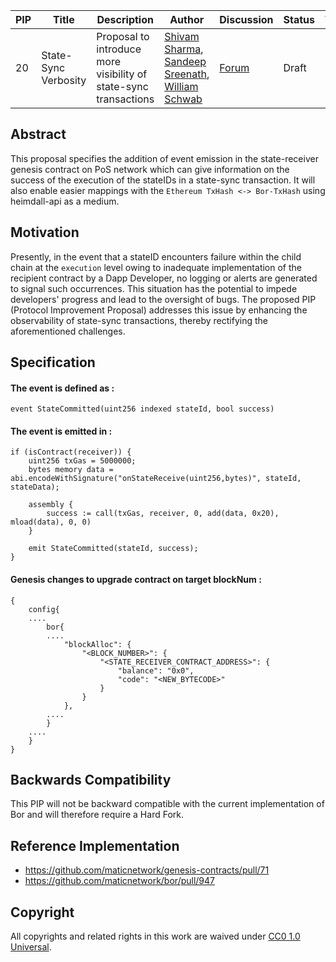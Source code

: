 

| PIP               | Title                           | Description          | Author                        | Discussion | Status | Type                                     | Date                  |
|-------------------|---------------------------------|----------------------|-------------------------------|------------|--------|------------------------------------------|-----------------------|
| 20 | State-Sync Verbosity | Proposal to introduce more visibility of state-sync transactions | [Shivam Sharma](https://github.com/0xsharma), [Sandeep Sreenath](https://github.com/ssandeep), [William Schwab](https://github.com/wschwab) | [Forum](https://forum.polygon.technology/t/pip-20-state-sync-verbosity/13050) | Draft  | Core | 2023-09-14 |

## Abstract

This proposal specifies the addition of event emission in the state-receiver genesis contract on PoS network which can give information on the success of the execution of the stateIDs in a state-sync transaction. It will also enable easier mappings with the `Ethereum TxHash <-> Bor-TxHash` using heimdall-api as a medium.

## Motivation

Presently, in the event that a stateID encounters failure within the child chain at the `execution` level owing to inadequate implementation of the recipient contract by a Dapp Developer, no logging or alerts are generated to signal such occurrences. This situation has the potential to impede developers' progress and lead to the oversight of bugs. The proposed PIP (Protocol Improvement Proposal) addresses this issue by enhancing the observability of state-sync transactions, thereby rectifying the aforementioned challenges.

## Specification

#### The event is defined as :
```
event StateCommitted(uint256 indexed stateId, bool success)
```

#### The event is emitted in :
```
if (isContract(receiver)) {
	uint256 txGas = 5000000;
	bytes memory data = abi.encodeWithSignature("onStateReceive(uint256,bytes)", stateId, stateData);

	assembly {
		success := call(txGas, receiver, 0, add(data, 0x20), mload(data), 0, 0)
	}

	emit StateCommitted(stateId, success);
}
```
#### Genesis changes to upgrade contract on target blockNum :
```
{
	config{
	....
		bor{
		....
			"blockAlloc": {
				"<BLOCK_NUMBER>": {
					"<STATE_RECEIVER_CONTRACT_ADDRESS>": {
						"balance": "0x0",
						"code": "<NEW_BYTECODE>"
					}
				}
			},
		....
		}
	....
	}
}
```

## Backwards Compatibility

This PIP will not be backward compatible with the current implementation of Bor and will therefore require a Hard Fork.

## Reference Implementation

- https://github.com/maticnetwork/genesis-contracts/pull/71
- https://github.com/maticnetwork/bor/pull/947


## Copyright

All copyrights and related rights in this work are waived under [CC0 1.0 Universal](https://creativecommons.org/publicdomain/zero/1.0/legalcode).
